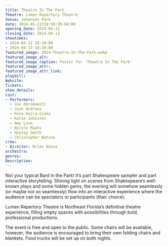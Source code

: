 ```yaml
---
title: Theatre In The Park
Theatre: Lumen Repertory Theatre
Venue: Johansen Park
date: 2024-05-21T20:58:38-04:00
opening_date: 2024-04-12
closing_date: 2024-04-13
showtimes:
- 2024-04-12 18:30:00
- 2024-04-13 18:30:00
featured_image: 2024-Theatre-In-The-Park.webp
featured_image_alt: 
featured_image_caption: Poster for 'Theatre In The Park'
featured_image_attr: 
featured_image_attr_link: 
playbill:
Website: 
Tickets: 
show_details: 
cast:
- Performers: 
  - Jas Abramowitz
  - Josh Andrews
  - Rina Hajra-Gjoka
  - Katie Johnston
  - Amy Love
  - Nicole Maahs
  - Hayley Smith
  - Christopher Watson
crew:
- Director: Brian Niece
orchestra:
genres: 
Description: 
---
```

Not your typical Bard in the Park! It’s part Shakespeare sampler and part interactive storytelling. Shining light on scenes from Shakespeare’s well-known plays and some hidden gems, the evening will somehow seamlessly (or maybe not so seamlessly) flow into an interactive experience where the audience can be spectators or participants (their choice).

Lumen Repertory Theatre is Northeast Florida’s definitive theatre experience, filling empty spaces with possibilities through bold, professional productions.

The event is free and open to the public. Some chairs will be available, however, the audience is encouraged to bring their own folding chairs and blankets. Food trucks will be set up on both nights.